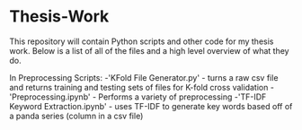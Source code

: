 # Thesis-Work
This repository will contain Python scripts and other code for my thesis work. Below is a list of all of the files and a high level overview of what they do. 

In Preprocessing Scripts:
-'KFold File Generator.py' - turns a raw csv file and returns training and testing sets of files for K-fold cross validation
-'Preprocessing.ipynb' - Performs a variety of preprocessing 
-'TF-IDF Keyword Extraction.ipynb' - uses TF-IDF to generate key words based off of a panda series (column in a csv file)
